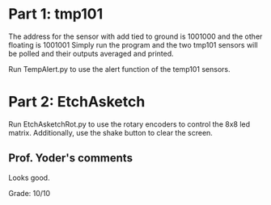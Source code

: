 Part 1: tmp101
===============================================
The address for the sensor with add tied to ground is 1001000 and the other floating is 1001001
Simply run the program and the two tmp101 sensors will be polled and their outputs averaged and printed.

Run TempAlert.py to use the alert function of the temp101 sensors.

Part 2: EtchAsketch
===============================================
Run EtchAsketchRot.py to use the rotary encoders to control the 8x8 led matrix. Additionally, use the shake button to clear the screen.

## Prof. Yoder's comments

Looks good.  

Grade:  10/10